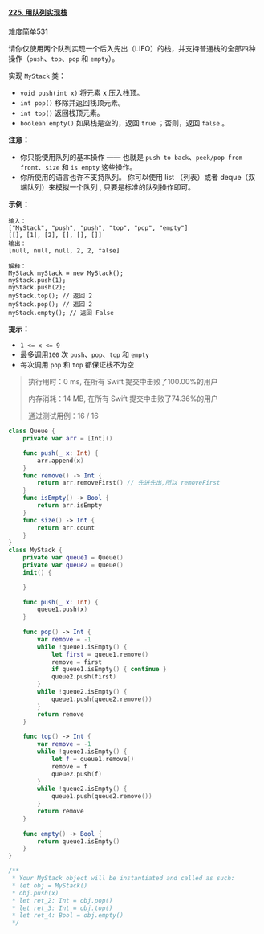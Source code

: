 

#### [225. 用队列实现栈](https://leetcode.cn/problems/implement-stack-using-queues/)

难度简单531

请你仅使用两个队列实现一个后入先出（LIFO）的栈，并支持普通栈的全部四种操作（`push`、`top`、`pop` 和 `empty`）。

实现 `MyStack` 类：

- `void push(int x)` 将元素 x 压入栈顶。
- `int pop()` 移除并返回栈顶元素。
- `int top()` 返回栈顶元素。
- `boolean empty()` 如果栈是空的，返回 `true` ；否则，返回 `false` 。

 

**注意：**

- 你只能使用队列的基本操作 —— 也就是 `push to back`、`peek/pop from front`、`size` 和 `is empty` 这些操作。
- 你所使用的语言也许不支持队列。 你可以使用 list （列表）或者 deque（双端队列）来模拟一个队列 , 只要是标准的队列操作即可。

 

**示例：**

```
输入：
["MyStack", "push", "push", "top", "pop", "empty"]
[[], [1], [2], [], [], []]
输出：
[null, null, null, 2, 2, false]

解释：
MyStack myStack = new MyStack();
myStack.push(1);
myStack.push(2);
myStack.top(); // 返回 2
myStack.pop(); // 返回 2
myStack.empty(); // 返回 False
```

 

**提示：**

- `1 <= x <= 9`
- 最多调用`100` 次 `push`、`pop`、`top` 和 `empty`
- 每次调用 `pop` 和 `top` 都保证栈不为空



> 执行用时：0 ms, 在所有 Swift 提交中击败了100.00%的用户
>
> 内存消耗：14 MB, 在所有 Swift 提交中击败了74.36%的用户
>
> 通过测试用例：16 / 16

```swift
class Queue {
    private var arr = [Int]()

    func push(_ x: Int) {
        arr.append(x)
    }
    func remove() -> Int {
        return arr.removeFirst() // 先进先出,所以 removeFirst
    }
    func isEmpty() -> Bool {
        return arr.isEmpty
    }
    func size() -> Int {
        return arr.count
    }
}
class MyStack {
    private var queue1 = Queue()
    private var queue2 = Queue()
    init() {

    }
    
    func push(_ x: Int) {
        queue1.push(x)
    }
    
    func pop() -> Int {
        var remove = -1
        while !queue1.isEmpty() {
            let first = queue1.remove()
            remove = first
            if queue1.isEmpty() { continue }
            queue2.push(first)
        }
        while !queue2.isEmpty() {
            queue1.push(queue2.remove())
        }
        return remove
    }
    
    func top() -> Int {
        var remove = -1
        while !queue1.isEmpty() {
            let f = queue1.remove()
            remove = f
            queue2.push(f)
        }
        while !queue2.isEmpty() {
            queue1.push(queue2.remove())
        }
        return remove
    }
    
    func empty() -> Bool {
        return queue1.isEmpty()
    }
}

/**
 * Your MyStack object will be instantiated and called as such:
 * let obj = MyStack()
 * obj.push(x)
 * let ret_2: Int = obj.pop()
 * let ret_3: Int = obj.top()
 * let ret_4: Bool = obj.empty()
 */
```

